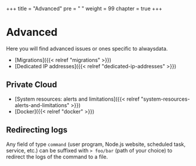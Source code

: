 +++
title = "Advanced"
pre = "<i class='fas fa-fw fa-asterisk'></i> "
weight = 99
chapter = true
+++

# Advanced

Here you will find advanced issues or ones specific to alwaysdata.

- [Migrations]({{< relref "migrations" >}})
- [Dedicated IP addresses]({{< relref "dedicated-ip-addresses" >}})

## Private Cloud

- [System resources: alerts and limitations]({{< relref "system-resources-alerts-and-limitations" >}})
- [Docker]({{< relref "docker" >}})

## Redirecting logs

Any field of type `command` (user program, Node.js website, scheduled task, service, etc.) can be suffixed with `> foo/bar` (path of your choice) to redirect the logs of the command to a file.
